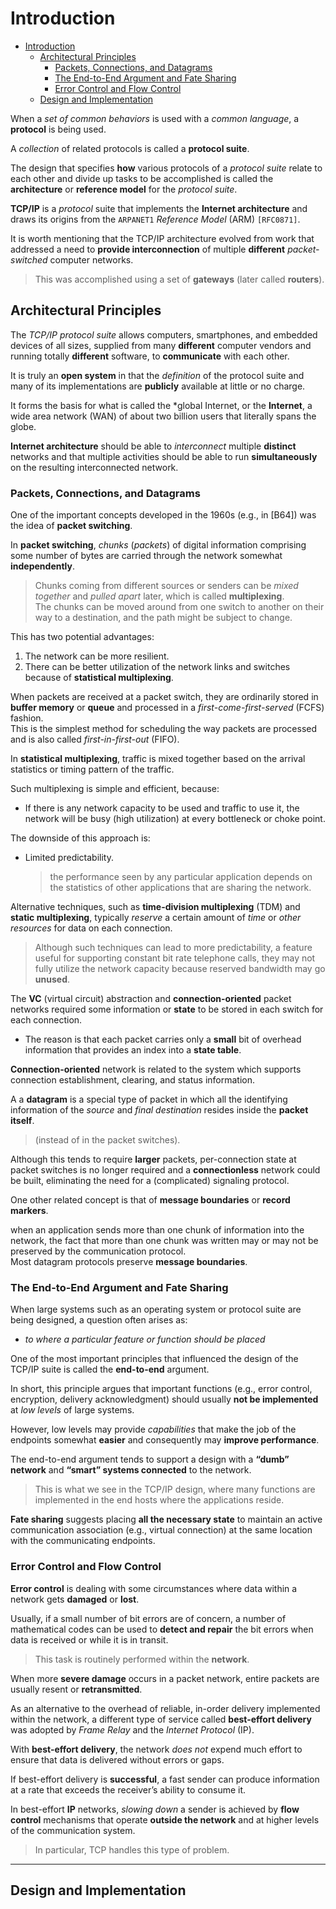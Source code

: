 # Introduction

- [Introduction](#introduction)
  - [Architectural Principles](#architectural-principles)
    - [Packets, Connections, and Datagrams](#packets-connections-and-datagrams)
    - [The End-to-End Argument and Fate Sharing](#the-end-to-end-argument-and-fate-sharing)
    - [Error Control and Flow Control](#error-control-and-flow-control)
  - [Design and Implementation](#design-and-implementation)

When a *set of common behaviors* is used with a *common language*, a **protocol** is being used.

A *collection* of related protocols is called a **protocol suite**.

The design that specifies **how** various protocols of a *protocol suite* relate to each other and divide up tasks to be accomplished is called the **architecture** or **reference model** for the *protocol suite*.

**TCP/IP** is a *protocol* suite that implements the **Internet architecture** and draws its origins from the `ARPANET1` *Reference Model* (ARM) `[RFC0871]`.

It is worth mentioning that the TCP/IP architecture evolved from work that addressed a need to **provide interconnection** of multiple **different** *packet-switched* computer networks.
> This was accomplished using a set of **gateways** (later called **routers**).

## Architectural Principles

The *TCP/IP protocol suite* allows computers, smartphones, and embedded devices of all sizes, supplied from many **different** computer vendors and running totally **different** software, to **communicate** with each other.

It is truly an **open system** in that the *definition* of the protocol suite and many of its implementations are **publicly** available at little or no charge.

It forms the basis for what is called the *global Internet, or the **Internet**, a wide area network (WAN) of about two billion users that literally spans the globe.

**Internet architecture** should be able to *interconnect* multiple **distinct** networks and that multiple activities should be able to run **simultaneously** on the resulting interconnected network.

### Packets, Connections, and Datagrams

One of the important concepts developed in the 1960s (e.g., in [B64]) was the idea of **packet switching**.

In **packet switching**, *chunks* (*packets*) of digital information comprising some number of bytes are carried through the network somewhat **independently**.
> Chunks coming from different sources or senders can be *mixed together* and *pulled apart* later, which is called **multiplexing**.  
> The chunks can be moved around from one switch to another on their way to a destination, and the path might be subject to change.

This has two potential advantages:

1. The network can be more resilient.
2. There can be better utilization of the network links and switches because of **statistical multiplexing**.

When packets are received at a packet switch, they are ordinarily stored in **buffer memory** or **queue** and processed in a *first-come-first-served* (FCFS) fashion.  
This is the simplest method for scheduling the way packets are processed and is also called *first-in-first-out* (FIFO).

In **statistical multiplexing**, traffic is mixed together based on the arrival statistics or timing pattern of the traffic.

Such multiplexing is simple and efficient, because:

- If there is any network capacity to be used and traffic to use it, the network will be busy (high utilization) at every bottleneck or choke point.

The downside of this approach is:

- Limited predictability.
  > the performance seen by any particular application depends on the statistics of other applications that are sharing the network.

Alternative techniques, such as **time-division multiplexing** (TDM) and **static multiplexing**, typically *reserve* a certain amount of *time* or *other resources* for data on each connection.

> Although such techniques can lead to more predictability, a feature useful for supporting constant bit rate telephone calls, they may not fully utilize the network capacity because reserved bandwidth may go **unused**.

The **VC** (virtual circuit) abstraction and **connection-oriented** packet networks required some information or **state** to be stored in each switch for each connection.

- The reason is that each packet carries only a **small** bit of overhead information that provides an index into a **state table**.

**Connection-oriented** network is related to the system which supports connection establishment, clearing, and status information.

A a **datagram** is a special type of packet in which all the identifying information of the *source* and *final destination* resides inside the **packet itself**.
> (instead of in the packet switches).

Although this tends to require **larger** packets, per-connection state at packet switches is no longer required and a **connectionless** network could be built, eliminating the need for a (complicated) signaling protocol.

One other related concept is that of **message boundaries** or **record markers**.

when an application sends more than one chunk of information into the network, the fact that more than one chunk was written may or may not be preserved by the communication protocol.  
Most datagram protocols preserve **message boundaries**.

### The End-to-End Argument and Fate Sharing

When large systems such as an operating system or protocol suite are being designed, a question often arises as:

- *to where a particular feature or function should be placed*

One of the most important principles that influenced the design of the TCP/IP suite is called the **end-to-end** argument.

In short, this principle argues that important functions (e.g., error control, encryption, delivery acknowledgment) should usually **not be implemented** at *low levels* of large systems.

However, low levels may provide *capabilities* that make the job of the endpoints somewhat **easier** and consequently may **improve performance**.

The end-to-end argument tends to support a design with a **“dumb” network** and **“smart” systems connected** to the network.
> This is what we see in the TCP/IP design, where many functions are implemented in the end hosts where the applications reside.

**Fate sharing** suggests placing **all the necessary state** to maintain an active communication association (e.g., virtual connection) at the same location with the communicating endpoints.

### Error Control and Flow Control

**Error control** is dealing with some circumstances where data within a network gets **damaged** or **lost**.

Usually, if a small number of bit errors are of concern, a number of mathematical codes can be used to **detect and repair** the bit errors when data is received or while it is in transit.
> This task is routinely performed within the **network**.

When more **severe damage** occurs in a packet network, entire packets are usually resent or **retransmitted**.

As an alternative to the overhead of reliable, in-order delivery implemented within the network, a different type of service called **best-effort delivery** was adopted by *Frame Relay* and the *Internet Protocol* (IP).

With **best-effort delivery**, the network *does not* expend much effort to ensure that data is delivered without errors or gaps.

If best-effort delivery is **successful**, a fast sender can produce information at a rate that exceeds the receiver’s ability to consume it.

In best-effort **IP** networks, *slowing down* a sender is achieved by **flow control** mechanisms that operate **outside the network** and at higher levels of the communication system.
> In particular, TCP handles this type of problem.

---

## Design and Implementation

